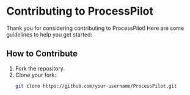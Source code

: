 # Contributing to ProcessPilot

Thank you for considering contributing to ProcessPilot! Here are some guidelines to help you get started:

## How to Contribute

1. Fork the repository.
2. Clone your fork:
   ```sh
   git clone https://github.com/your-username/ProcessPilot.git
   ```
